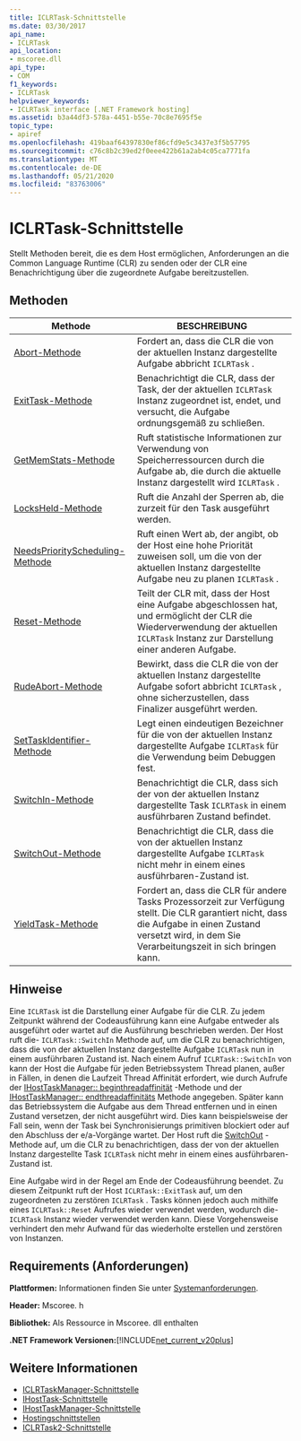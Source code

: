 ```yaml
---
title: ICLRTask-Schnittstelle
ms.date: 03/30/2017
api_name:
- ICLRTask
api_location:
- mscoree.dll
api_type:
- COM
f1_keywords:
- ICLRTask
helpviewer_keywords:
- ICLRTask interface [.NET Framework hosting]
ms.assetid: b3a44df3-578a-4451-b55e-70c8e7695f5e
topic_type:
- apiref
ms.openlocfilehash: 419baaf64397830ef86cfd9e5c3437e3f5b57795
ms.sourcegitcommit: c76c8b2c39ed2f0eee422b61a2ab4c05ca7771fa
ms.translationtype: MT
ms.contentlocale: de-DE
ms.lasthandoff: 05/21/2020
ms.locfileid: "83763006"
---
```

# <a name="iclrtask-interface"></a>ICLRTask-Schnittstelle
Stellt Methoden bereit, die es dem Host ermöglichen, Anforderungen an die Common Language Runtime (CLR) zu senden oder der CLR eine Benachrichtigung über die zugeordnete Aufgabe bereitzustellen.  
  
## <a name="methods"></a>Methoden  
  
|Methode|BESCHREIBUNG|  
|------------|-----------------|  
|[Abort-Methode](iclrtask-abort-method.md)|Fordert an, dass die CLR die von der aktuellen Instanz dargestellte Aufgabe abbricht `ICLRTask` .|  
|[ExitTask-Methode](iclrtask-exittask-method.md)|Benachrichtigt die CLR, dass der Task, der der aktuellen `ICLRTask` Instanz zugeordnet ist, endet, und versucht, die Aufgabe ordnungsgemäß zu schließen.|  
|[GetMemStats-Methode](iclrtask-getmemstats-method.md)|Ruft statistische Informationen zur Verwendung von Speicherressourcen durch die Aufgabe ab, die durch die aktuelle Instanz dargestellt wird `ICLRTask` .|  
|[LocksHeld-Methode](iclrtask-locksheld-method.md)|Ruft die Anzahl der Sperren ab, die zurzeit für den Task ausgeführt werden.|  
|[NeedsPriorityScheduling-Methode](iclrtask-needspriorityscheduling-method.md)|Ruft einen Wert ab, der angibt, ob der Host eine hohe Priorität zuweisen soll, um die von der aktuellen Instanz dargestellte Aufgabe neu zu planen `ICLRTask` .|  
|[Reset-Methode](iclrtask-reset-method.md)|Teilt der CLR mit, dass der Host eine Aufgabe abgeschlossen hat, und ermöglicht der CLR die Wiederverwendung der aktuellen `ICLRTask` Instanz zur Darstellung einer anderen Aufgabe.|  
|[RudeAbort-Methode](iclrtask-rudeabort-method.md)|Bewirkt, dass die CLR die von der aktuellen Instanz dargestellte Aufgabe sofort abbricht `ICLRTask` , ohne sicherzustellen, dass Finalizer ausgeführt werden.|  
|[SetTaskIdentifier-Methode](iclrtask-settaskidentifier-method.md)|Legt einen eindeutigen Bezeichner für die von der aktuellen Instanz dargestellte Aufgabe `ICLRTask` für die Verwendung beim Debuggen fest.|  
|[SwitchIn-Methode](iclrtask-switchin-method.md)|Benachrichtigt die CLR, dass sich der von der aktuellen Instanz dargestellte Task `ICLRTask` in einem ausführbaren Zustand befindet.|  
|[SwitchOut-Methode](iclrtask-switchout-method.md)|Benachrichtigt die CLR, dass die von der aktuellen Instanz dargestellte Aufgabe `ICLRTask` nicht mehr in einem eines ausführbaren-Zustand ist.|  
|[YieldTask-Methode](iclrtask-yieldtask-method.md)|Fordert an, dass die CLR für andere Tasks Prozessorzeit zur Verfügung stellt. Die CLR garantiert nicht, dass die Aufgabe in einen Zustand versetzt wird, in dem Sie Verarbeitungszeit in sich bringen kann.|  
  
## <a name="remarks"></a>Hinweise  
 Eine `ICLRTask` ist die Darstellung einer Aufgabe für die CLR. Zu jedem Zeitpunkt während der Codeausführung kann eine Aufgabe entweder als ausgeführt oder wartet auf die Ausführung beschrieben werden. Der Host ruft die- `ICLRTask::SwitchIn` Methode auf, um die CLR zu benachrichtigen, dass die von der aktuellen Instanz dargestellte Aufgabe `ICLRTask` nun in einem ausführbaren Zustand ist. Nach einem Aufruf `ICLRTask::SwitchIn` von kann der Host die Aufgabe für jeden Betriebssystem Thread planen, außer in Fällen, in denen die Laufzeit Thread Affinität erfordert, wie durch Aufrufe der [IHostTaskManager:: beginthreadaffinität](../../../../docs/framework/unmanaged-api/hosting/ihosttaskmanager-beginthreadaffinity-method.md) -Methode und der [IHostTaskManager:: endthreadaffinitäts](../../../../docs/framework/unmanaged-api/hosting/ihosttaskmanager-endthreadaffinity-method.md) Methode angegeben. Später kann das Betriebssystem die Aufgabe aus dem Thread entfernen und in einen Zustand versetzen, der nicht ausgeführt wird. Dies kann beispielsweise der Fall sein, wenn der Task bei Synchronisierungs primitiven blockiert oder auf den Abschluss der e/a-Vorgänge wartet. Der Host ruft die [SwitchOut](iclrtask-switchout-method.md) -Methode auf, um die CLR zu benachrichtigen, dass der von der aktuellen Instanz dargestellte Task `ICLRTask` nicht mehr in einem eines ausführbaren-Zustand ist.  
  
 Eine Aufgabe wird in der Regel am Ende der Codeausführung beendet. Zu diesem Zeitpunkt ruft der Host `ICLRTask::ExitTask` auf, um den zugeordneten zu zerstören `ICLRTask` . Tasks können jedoch auch mithilfe eines `ICLRTask::Reset` Aufrufes wieder verwendet werden, wodurch die- `ICLRTask` Instanz wieder verwendet werden kann. Diese Vorgehensweise verhindert den mehr Aufwand für das wiederholte erstellen und zerstören von Instanzen.  
  
## <a name="requirements"></a>Requirements (Anforderungen)  
 **Plattformen:** Informationen finden Sie unter [Systemanforderungen](../../get-started/system-requirements.md).  
  
 **Header:** Mscoree. h  
  
 **Bibliothek:** Als Ressource in Mscoree. dll enthalten  
  
 **.NET Framework Versionen:**[!INCLUDE[net_current_v20plus](../../../../includes/net-current-v20plus-md.md)]  
  
## <a name="see-also"></a>Weitere Informationen

- [ICLRTaskManager-Schnittstelle](iclrtaskmanager-interface.md)
- [IHostTask-Schnittstelle](ihosttask-interface.md)
- [IHostTaskManager-Schnittstelle](ihosttaskmanager-interface.md)
- [Hostingschnittstellen](hosting-interfaces.md)
- [ICLRTask2-Schnittstelle](iclrtask2-interface.md)
